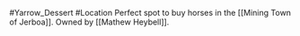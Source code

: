 #Yarrow_Dessert #Location 
Perfect spot to buy horses in the [[Mining Town of Jerboa]]. Owned by [[Mathew Heybell]].